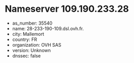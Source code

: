 # Nameserver 109.190.233.28

* as_number: 35540
* name: 28-233-190-109.dsl.ovh.fr.
* city: Mallemort
* country: FR
* organization: OVH SAS
* version: Unknown
* dnssec: false
